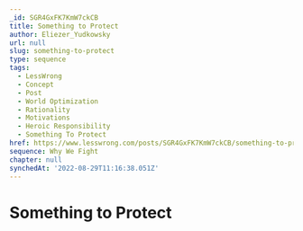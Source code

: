 ```yaml
---
_id: SGR4GxFK7KmW7ckCB
title: Something to Protect
author: Eliezer_Yudkowsky
url: null
slug: something-to-protect
type: sequence
tags:
  - LessWrong
  - Concept
  - Post
  - World Optimization
  - Rationality
  - Motivations
  - Heroic Responsibility
  - Something To Protect
href: https://www.lesswrong.com/posts/SGR4GxFK7KmW7ckCB/something-to-protect
sequence: Why We Fight
chapter: null
synchedAt: '2022-08-29T11:16:38.051Z'
---
```

# Something to Protect


